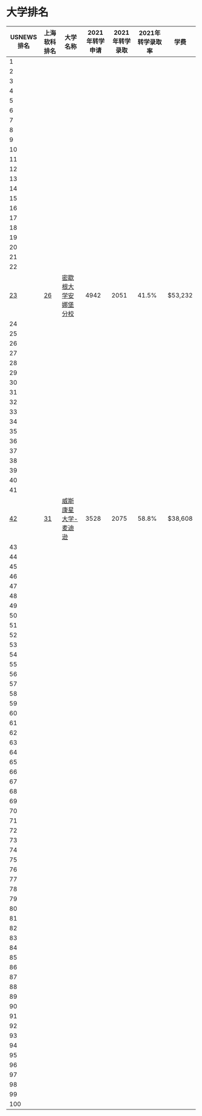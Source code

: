 # 大学排名

| USNEWS排名 | 上海软科排名 | 大学名称 | 2021年转学申请 | 2021年转学录取 | 2021年转学录取率 | 学费 |
| --- | --- | --- | --- | --- | --- | --- |
| 1 |   |   |   |   |   |   |
| 2 |   |   |   |   |   |   |
| 3 |   |   |   |   |   |   |
| 4 |   |   |   |   |   |   |
| 5 |   |   |   |   |   |   |
| 6 |   |   |   |   |   |   |
| 7 |   |   |   |   |   |   |
| 8 |   |   |   |   |   |   |
| 9 |   |   |   |   |   |   |
| 10 |   |   |   |   |   |   |
| 11 |   |   |   |   |   |   |
| 12 |   |   |   |   |   |   |
| 13 |   |   |   |   |   |   |
| 14 |   |   |   |   |   |   |
| 15 |   |   |   |   |   |   |
| 16 |   |   |   |   |   |   |
| 17 |   |   |   |   |   |   |
| 18 |   |   |   |   |   |   |
| 19 |   |   |   |   |   |   |
| 20 |   |   |   |   |   |   |
| 21 |   |   |   |   |   |   |
| 22 |   |   |   |   |   |   |
| [23](https://www.usnews.com/best-colleges/university-of-michigan-ann-arbor-9092) | [26](https://www.shanghairanking.com/institution/university-of-michigan-ann-arbor) | [密歇根大学安娜堡分校](/schools/umich) | 4942 | 2051 | 41.5% | $53,232 |
| 24 |   |   |   |   |   |   |
| 25 |   |   |   |   |   |   |
| 26 |   |   |   |   |   |   |
| 27 |   |   |   |   |   |   |
| 28 |   |   |   |   |   |   |
| 29 |   |   |   |   |   |   |
| 30 |   |   |   |   |   |   |
| 31 |   |   |   |   |   |   |
| 32 |   |   |   |   |   |   |
| 33 |   |   |   |   |   |   |
| 34 |   |   |   |   |   |   |
| 35 |   |   |   |   |   |   |
| 36 |   |   |   |   |   |   |
| 37 |   |   |   |   |   |   |
| 38 |   |   |   |   |   |   |
| 39 |   |   |   |   |   |   |
| 40 |   |   |   |   |   |   |
| 41 |   |   |   |   |   |   |
| [42](https://www.usnews.com/best-colleges/university-of-wisconsin-3895) | [31](https://www.shanghairanking.com/institution/university-of-wisconsin-madison)  | [威斯康星大学-麦迪逊](/schools/wisc)  |  3528 |  2075 | 58.8%  | $38,608  |
| 43 |   |   |   |   |   |   |
| 44 |   |   |   |   |   |   |
| 45 |   |   |   |   |   |   |
| 46 |   |   |   |   |   |   |
| 47 |   |   |   |   |   |   |
| 48 |   |   |   |   |   |   |
| 49 |   |   |   |   |   |   |
| 50 |   |   |   |   |   |   |
| 51 |   |   |   |   |   |   |
| 52 |   |   |   |   |   |   |
| 53 |   |   |   |   |   |   |
| 54 |   |   |   |   |   |   |
| 55 |   |   |   |   |   |   |
| 56 |   |   |   |   |   |   |
| 57 |   |   |   |   |   |   |
| 58 |   |   |   |   |   |   |
| 59 |   |   |   |   |   |   |
| 60 |   |   |   |   |   |   |
| 61 |   |   |   |   |   |   |
| 62 |   |   |   |   |   |   |
| 63 |   |   |   |   |   |   |
| 64 |   |   |   |   |   |   |
| 65 |   |   |   |   |   |   |
| 66 |   |   |   |   |   |   |
| 67 |   |   |   |   |   |   |
| 68 |   |   |   |   |   |   |
| 69 |   |   |   |   |   |   |
| 70 |   |   |   |   |   |   |
| 71 |   |   |   |   |   |   |
| 72 |   |   |   |   |   |   |
| 73 |   |   |   |   |   |   |
| 74 |   |   |   |   |   |   |
| 75 |   |   |   |   |   |   |
| 76 |   |   |   |   |   |   |
| 77 |   |   |   |   |   |   |
| 78 |   |   |   |   |   |   |
| 79 |   |   |   |   |   |   |
| 80 |   |   |   |   |   |   |
| 81 |   |   |   |   |   |   |
| 82 |   |   |   |   |   |   |
| 83 |   |   |   |   |   |   |
| 84 |   |   |   |   |   |   |
| 85 |   |   |   |   |   |   |
| 86 |   |   |   |   |   |   |
| 87 |   |   |   |   |   |   |
| 88 |   |   |   |   |   |   |
| 89 |   |   |   |   |   |   |
| 90 |   |   |   |   |   |   |
| 91 |   |   |   |   |   |   |
| 92 |   |   |   |   |   |   |
| 93 |   |   |   |   |   |   |
| 94 |   |   |   |   |   |   |
| 95 |   |   |   |   |   |   |
| 96 |   |   |   |   |   |   |
| 97 |   |   |   |   |   |   |
| 98 |   |   |   |   |   |   |
| 99 |   |   |   |   |   |   |
| 100 |   |   |   |   |   |   |
